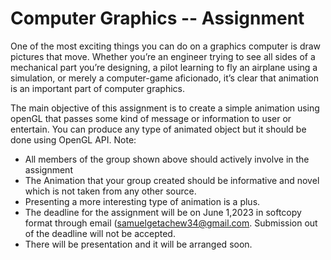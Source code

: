 # Computer Graphics -- Assignment

One of the most exciting things you can do on a graphics computer is draw pictures that move. Whether you’re an engineer trying to see all sides of a mechanical part you’re designing, a pilot learning to fly an airplane using a simulation, or merely a computer-game aficionado, it’s clear that animation is an important part of computer graphics.


The main objective of this assignment is to create a simple animation using openGL that passes some kind of message or information to user or entertain. You can produce any type of animated object but it should be done using OpenGL API.
Note:
- All members of the group shown above should actively involve in the assignment
- The Animation that your group created should be informative and novel which is not taken from any other source.
- Presenting a more interesting type of animation is a plus.
- The deadline for the assignment will be on June 1,2023 in softcopy format through email (samuelgetachew34@gmail.com. Submission out of the deadline will not be accepted.
- There will be presentation and it will be arranged soon.
